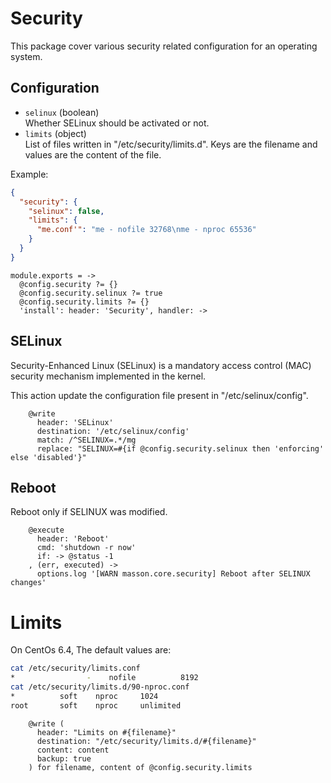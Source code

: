 
# Security

This package cover various security related configuration for an operating
system.

## Configuration

*   `selinux` (boolean)   
    Whether SELinux should be activated or not.   
*   `limits` (object)   
    List of files written in "/etc/security/limits.d". Keys are the filename
    and values are the content of the file.

Example:

```json
{
  "security": {
    "selinux": false,
    "limits": {
      "me.conf'": "me - nofile 32768\nme - nproc 65536"
    }
  }
}
```

    module.exports = ->
      @config.security ?= {}
      @config.security.selinux ?= true
      @config.security.limits ?= {}
      'install': header: 'Security', handler: ->

## SELinux

Security-Enhanced Linux (SELinux) is a mandatory access control (MAC) security 
mechanism implemented in the kernel.

This action update the configuration file present in "/etc/selinux/config".

        @write
          header: 'SELinux'
          destination: '/etc/selinux/config'
          match: /^SELINUX=.*/mg
          replace: "SELINUX=#{if @config.security.selinux then 'enforcing' else 'disabled'}"

## Reboot

Reboot only if SELINUX was modified.

        @execute
          header: 'Reboot'
          cmd: 'shutdown -r now'
          if: -> @status -1
        , (err, executed) ->
          options.log '[WARN masson.core.security] Reboot after SELINUX changes'

# Limits

On CentOs 6.4, The default values are:

```bash
cat /etc/security/limits.conf
*                -    nofile          8192
cat /etc/security/limits.d/90-nproc.conf
*          soft    nproc     1024
root       soft    nproc     unlimited
```

        @write (
          header: "Limits on #{filename}"
          destination: "/etc/security/limits.d/#{filename}"
          content: content
          backup: true
        ) for filename, content of @config.security.limits
